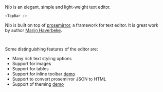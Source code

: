Nib is an elegant, simple and light-weight text editor.

```js
<TopBar />
```

Nib is built on top of [prosemirror](http://prosemirror.net), a framework for text editor. It is great work by author [Marijn Haverbeke](http://marijnhaverbeke.nl/).

<br>

Some distinguishing features of the editor are:

- Many rich text styling options
- Support for images
- Support for tables
- Support for inline toolbar [demo](https://jpuri.github.io/Nib/#/Demo/InlineToolbar)
- Support to convert prosemirror JSON to HTML
- Support of theming [demo](https://jpuri.github.io/Nib/#/Demo/Themed)
